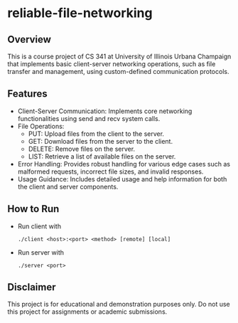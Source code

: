 # reliable-file-networking

## Overview
This is a course project of CS 341 at University of Illinois Urbana Champaign that implements basic client-server networking operations, such as file transfer and management, using custom-defined communication protocols.

## Features
- Client-Server Communication: Implements core networking functionalities using send and recv system calls.
- File Operations:
  - PUT: Upload files from the client to the server.
  - GET: Download files from the server to the client.
  - DELETE: Remove files on the server.
  - LIST: Retrieve a list of available files on the server.
- Error Handling: Provides robust handling for various edge cases such as malformed requests, incorrect file sizes, and invalid responses.
- Usage Guidance: Includes detailed usage and help information for both the client and server components.

## How to Run
- Run client with
  ```
  ./client <host>:<port> <method> [remote] [local]
  ```
- Run server with
  ```
  ./server <port>
  ```

## Disclaimer
This project is for educational and demonstration purposes only. Do not use this project for assignments or academic submissions.
